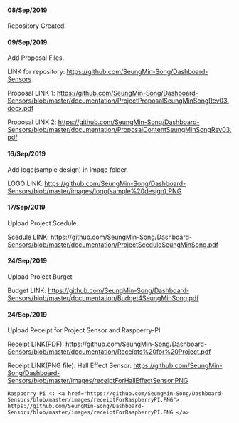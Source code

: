 <H4>08/Sep/2019</H4>

Repository Created!

<H4>09/Sep/2019</H4>

Add Proposal Files.

LINK for repository: <a href="https://github.com/SeungMin-Song/Dashboard-Sensors">https://github.com/SeungMin-Song/Dashboard-Sensors </a>

Proposal LINK 1: <a href="https://github.com/SeungMin-Song/Dashboard-Sensors/blob/master/documentation/ProjectProposalSeungMinSongRev03.docx.pdf"> https://github.com/SeungMin-Song/Dashboard-Sensors/blob/master/documentation/ProjectProposalSeungMinSongRev03.docx.pdf </a>

Proposal LINK 2: <a href="https://github.com/SeungMin-Song/Dashboard-Sensors/blob/master/documentation/ProposalContentSeungMinSongRev03.pdff"> https://github.com/SeungMin-Song/Dashboard-Sensors/blob/master/documentation/ProposalContentSeungMinSongRev03.pdf </a>

<H4>16/Sep/2019</H4>

Add logo(sample design) in image folder.

LOGO LINK: <a href="https://github.com/SeungMin-Song/Dashboard-Sensors/blob/master/images/logo(sample%20design).PNG"> https://github.com/SeungMin-Song/Dashboard-Sensors/blob/master/images/logo(sample%20design).PNG </a>

<H4>17/Sep/2019</H4>

Upload Project Scedule.

Scedule LINK: <a href="https://github.com/SeungMin-Song/Dashboard-Sensors/blob/master/documentation/ProjectSceduleSeungMinSong.pdf"> https://github.com/SeungMin-Song/Dashboard-Sensors/blob/master/documentation/ProjectSceduleSeungMinSong.pdf </a>

<H4>24/Sep/2019</H4>

Upload Project Burget

Budget LINK: <a href="https://github.com/SeungMin-Song/Dashboard-Sensors/blob/master/documentation/Budget4SeungMinSong.pdf"> https://github.com/SeungMin-Song/Dashboard-Sensors/blob/master/documentation/Budget4SeungMinSong.pdf </a>

<H4>24/Sep/2019</H4>

Upload Receipt for Project Sensor and Raspberry-PI

Receipt LINK(PDF):<a href="https://github.com/SeungMin-Song/Dashboard-Sensors/blob/master/documentation/Receipts%20for%20Project.pdf"> https://github.com/SeungMin-Song/Dashboard-Sensors/blob/master/documentation/Receipts%20for%20Project.pdf </a>

Receipt LINK(PNG file):
    Hall Effect Sensor: <a href="https://github.com/SeungMin-Song/Dashboard-Sensors/blob/master/images/receiptForHallEffectSensor.PNG"> https://github.com/SeungMin-Song/Dashboard-Sensors/blob/master/images/receiptForHallEffectSensor.PNG </a>

    Raspberry Pi 4: <a href="https://github.com/SeungMin-Song/Dashboard-Sensors/blob/master/images/receiptForRaspberryPI.PNG"> https://github.com/SeungMin-Song/Dashboard-Sensors/blob/master/images/receiptForRaspberryPI.PNG </a>
    

